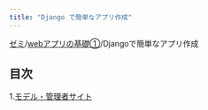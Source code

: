 ```yaml
---
title: "Django で簡単なアプリ作成"
---
```

[ゼミ](../../index.md)/[webアプリの基礎①](../index.md)/Djangoで簡単なアプリ作成
## 目次

1.[モデル・管理者サイト](./model-and-admin-site.md)
